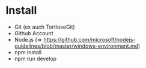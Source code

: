 # Install

+ Git (ex  auch TortioseGit)
+ Github Account
+ Node.js (=> https://github.com/microsoft/nodejs-guidelines/blob/master/windows-environment.md)
+ npm install
+ npm run develop